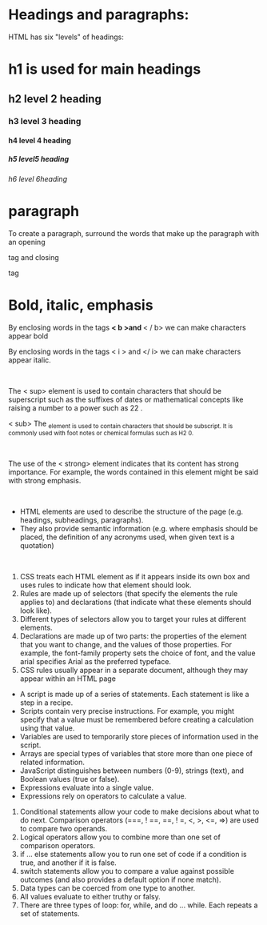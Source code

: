 # Headings and paragraphs: 
HTML has six "levels" of 
headings:
<h1>h1 is used for main headings
<h2>h2 level 2 heading
<h3> h3 level 3 heading
<h4> h4 level 4 heading
<h5> h5 level5 heading
<h6> h6 level 6heading


# paragraph
<p>
To create a paragraph, surround 
the words that make up the 
paragraph with an opening <p>
tag and closing </p> tag

</br>
<h3>

 # Bold, italic, emphasis
By enclosing words in the tags 
<b> <  b  >and </b> <   / b>  we can make 
characters appear bold 
</br>

By enclosing words in the tags 
< i > and </ i> we can make 
characters appear italic.

</br>

The < sup> element is used 
to contain characters that 
should be superscript such 
as the suffixes of dates or 
mathematical concepts like 
raising a number to a power such 
as 22
.
</br>


< sub>
The <sub> element is used to 
contain characters that should 
be subscript. It is commonly 
used with foot notes or chemical 
formulas such as H2
0.

</br>

The use of the <  strong>
element indicates that its 
content has strong importance. 
For example, the words 
contained in this element might 
be said with strong emphasis.

</br>

 - HTML elements are used to describe the structure of 
the page (e.g. headings, subheadings, paragraphs).
- They also provide semantic information (e.g. where 
emphasis should be placed, the definition of any 
acronyms used, when given text is a quotation)
</br>

1. CSS treats each HTML element as if it appears inside 
its own box and uses rules to indicate how that 
element should look.
2. Rules are made up of selectors (that specify the 
elements the rule applies to) and declarations (that 
indicate what these elements should look like).
3. Different types of selectors allow you to target your 
rules at different elements.
4. Declarations are made up of two parts: the properties 
of the element that you want to change, and the values 
of those properties. For example, the font-family 
property sets the choice of font, and the value arial 
specifies Arial as the preferred typeface.
5.  CSS rules usually appear in a separate document, 
although they may appear within an HTML page


- A script is made up of a series of statements. Each 
statement is like a step in a recipe. 
- Scripts contain very precise instructions. For example, 
you might specify that a value must be remembered 
before creating a calculation using that value. 
- Variables are used to temporarily store pieces of 
information used in the script. 
- Arrays are special types of variables that store more 
than one piece of related information. 
- JavaScript distinguishes between numbers (0-9), 
strings (text), and Boolean values (true or false). 
- Expressions evaluate into a single value. 
- Expressions rely on operators to calculate a value.


1. Conditional statements allow your code to make 
decisions about what to do next. 
Comparison operators (===, ! ==, ==, ! =, <, >, <=, =>) 
are used to compare two operands. 
2. Logical operators allow you to combine more than one 
set of comparison operators. 
3. if ... else statements allow you to run one set of code 
if a condition is true, and another if it is false. 
4. switch statements allow you to compare a value 
against possible outcomes (and also provides a default 
option if none match). 
5. Data types can be coerced from one type to another. 
6. All values evaluate to either truthy or falsy. 
7. There are three types of loop: for, while, and 
do ... while. Each repeats a set of statements.
</h3>